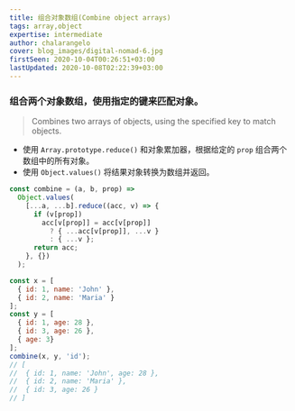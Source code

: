 ```yaml
---
title: 组合对象数组(Combine object arrays)
tags: array,object
expertise: intermediate
author: chalarangelo
cover: blog_images/digital-nomad-6.jpg
firstSeen: 2020-10-04T00:26:51+03:00
lastUpdated: 2020-10-08T02:22:39+03:00
---
```


### 组合两个对象数组，使用指定的键来匹配对象。
> Combines two arrays of objects, using the specified key to match objects.

- 使用 `Array.prototype.reduce()` 和对象累加器，根据给定的 `prop` 组合两个数组中的所有对象。
- 使用 `Object.values()` 将结果对象转换为数组并返回。

```js
const combine = (a, b, prop) =>
  Object.values(
    [...a, ...b].reduce((acc, v) => {
      if (v[prop])
        acc[v[prop]] = acc[v[prop]]
          ? { ...acc[v[prop]], ...v }
          : { ...v };
      return acc;
    }, {})
  );
```

```js
const x = [
  { id: 1, name: 'John' },
  { id: 2, name: 'Maria' }
];
const y = [
  { id: 1, age: 28 },
  { id: 3, age: 26 },
  { age: 3}
];
combine(x, y, 'id');
// [
//  { id: 1, name: 'John', age: 28 },
//  { id: 2, name: 'Maria' },
//  { id: 3, age: 26 }
// ]
```

